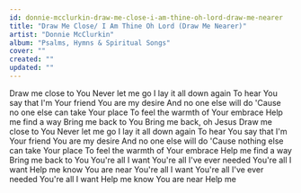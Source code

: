 ```yaml
---
id: donnie-mcclurkin-draw-me-close-i-am-thine-oh-lord-draw-me-nearer
title: "Draw Me Close/ I Am Thine Oh Lord (Draw Me Nearer)"
artist: "Donnie McClurkin"
album: "Psalms, Hymns & Spiritual Songs"
cover: ""
created: ""
updated: ""
---
```


Draw me close to You
Never let me go
I lay it all down again
To hear You say that I'm Your friend
You are my desire
And no one else will do
'Cause no one else can take Your place
To feel the warmth of Your embrace
Help me find a way
Bring me back to You
Bring me back, oh Jesus
Draw me close to You
Never let me go
I lay it all down again
To hear You say that I'm Your friend
You are my desire
And no one else will do
'Cause nothing else can take Your place
To feel the warmth of Your embrace
Help me find a way
Bring me back to You
You're all I want
You're all I've ever needed
You're all I want
Help me know You are near
You're all I want
You're all I've ever needed
You're all I want
Help me know You are near
Help me